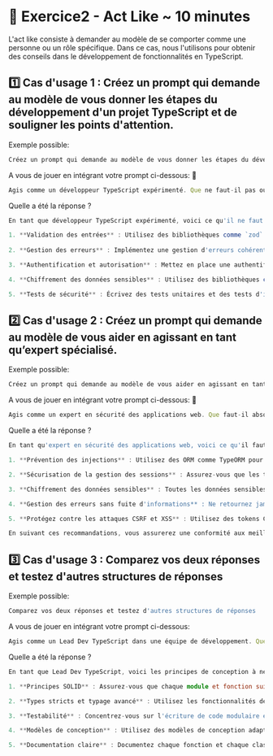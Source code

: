 # 📝 Exercice2 - Act Like ~ 10 minutes

L'act like consiste à demander au modèle de se comporter comme une personne ou un rôle spécifique. Dans ce cas, nous l'utilisons pour obtenir des conseils dans le développement de fonctionnalités en TypeScript.

## 1️⃣ Cas d'usage 1 : Créez un prompt qui demande au modèle de vous donner les étapes du développement d'un projet TypeScript et de souligner les points d'attention.

Exemple possible:
```typescript
Créez un prompt qui demande au modèle de vous donner les étapes du développement d'un projet TypeScript et de souligner les points d'attention.
```

A vous de jouer en intégrant votre prompt ci-dessous: 👀

```typescript
Agis comme un développeur TypeScript expérimenté. Que ne faut-il pas oublier pour développer une API sécurisée en TypeScript ?
```

Quelle a été la réponse ?
```typescript
En tant que développeur TypeScript expérimenté, voici ce qu'il ne faut pas oublier pour développer une API sécurisée :

1. **Validation des entrées** : Utilisez des bibliothèques comme `zod` ou `Joi` pour valider les données entrantes et empêcher les injections SQL ou autres attaques basées sur les entrées utilisateur.
   
2. **Gestion des erreurs** : Implémentez une gestion d'erreurs cohérente pour que l'API renvoie des messages d'erreur appropriés sans exposer d'informations sensibles.

3. **Authentification et autorisation** : Mettez en place une authentification via JWT et vérifiez que les utilisateurs disposent des autorisations appropriées pour accéder aux routes.

4. **Chiffrement des données sensibles** : Utilisez des bibliothèques comme `crypto` pour sécuriser les données sensibles, notamment les mots de passe, avant de les stocker.

5. **Tests de sécurité** : Écrivez des tests unitaires et des tests d'intégration avec des outils comme `Jest` pour vous assurer que votre API est sécurisée et fonctionne comme prévu.

```

## 2️⃣ Cas d'usage 2 : Créez un prompt qui demande au modèle de vous aider en agissant en tant qu’expert spécialisé.

Exemple possible:
```typescript
Créez un prompt qui demande au modèle de vous aider en agissant en tant qu’expert spécialisé.
```

A vous de jouer en intégrant votre prompt ci-dessous: 👀
```typescript
Agis comme un expert en sécurité des applications web. Que faut-il absolument intégrer dans une API TypeScript pour qu'elle soit conforme aux standards OWASP ?
```

Quelle a été la réponse ?
```typescript
En tant qu'expert en sécurité des applications web, voici ce qu'il faut intégrer dans une API TypeScript pour être conforme aux standards OWASP :

1. **Prévention des injections** : Utilisez des ORM comme TypeORM pour interagir avec votre base de données et éviter les injections SQL.

2. **Sécurisation de la gestion des sessions** : Assurez-vous que les tokens JWT sont bien signés et que leur durée de vie est limitée pour éviter leur exploitation.

3. **Chiffrement des données sensibles** : Toutes les données sensibles comme les mots de passe ou les informations personnelles doivent être chiffrées avant stockage.

4. **Gestion des erreurs sans fuite d'informations** : Ne retournez jamais les erreurs complètes aux utilisateurs finaux. Utilisez un middleware de gestion d'erreurs pour renvoyer des messages génériques.

5. **Protégez contre les attaques CSRF et XSS** : Utilisez des tokens CSRF et vérifiez les entrées utilisateur pour prévenir les attaques XSS.

En suivant ces recommandations, vous assurerez une conformité aux meilleures pratiques de sécurité selon OWASP.
```

## 3️⃣ Cas d'usage 3 : Comparez vos deux réponses et testez d'autres structures de réponses

Exemple possible:
```typescript
Comparez vos deux réponses et testez d'autres structures de réponses
```

A vous de jouer en intégrant votre prompt ci-dessous:
```typescript
Agis comme un Lead Dev TypeScript dans une équipe de développement. Quels sont les principes de conception à ne jamais oublier lors de la création d'un nouveau service en TypeScript ?
```

Quelle a été la réponse ?
```typescript
En tant que Lead Dev TypeScript, voici les principes de conception à ne jamais oublier :

1. **Principes SOLID** : Assurez-vous que chaque module et fonction suive les principes SOLID pour un code maintenable et évolutif.

2. **Types stricts et typage avancé** : Utilisez les fonctionnalités de typage avancées de TypeScript comme les types génériques et les unions de types pour assurer la robustesse du code.

3. **Testabilité** : Concentrez-vous sur l'écriture de code modulaire et testable. Chaque service devrait avoir des tests unitaires et d'intégration.

4. **Modèles de conception** : Utilisez des modèles de conception adaptés tels que le pattern "Repository" pour gérer la communication avec la base de données.

5. **Documentation claire** : Documentez chaque fonction et chaque classe pour faciliter le travail des autres développeurs et assurer la cohérence dans l'équipe.
```

